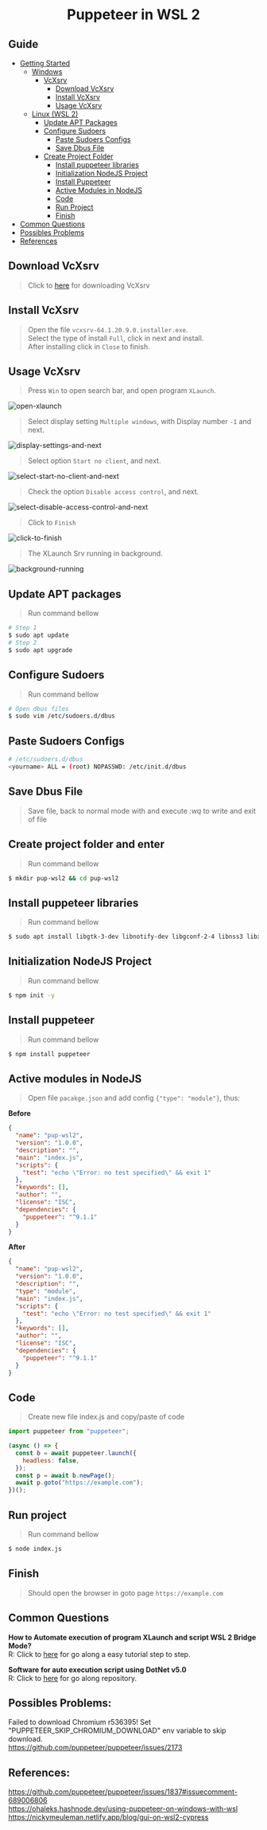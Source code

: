 <h1 align="center">
  Puppeteer in WSL 2
</h1>

## Guide

- [Getting Started](#getting-started)
  - [Windows](#windows)
    - [VcXsrv](#vcxsrv)
      - [Download VcXsrv](#download-vcxsrv)
      - [Install VcXsrv](#install-vcxsrv)
      - [Usage VcXsrv](#usage-vcxsrv)
  - [Linux (WSL 2)](#linux-wsl-2)
    - [Update APT Packages](#update-apt-packages)
    - [Configure Sudoers](#configure-sudoers)
      - [Paste Sudoers Configs](#paste-sudoers-configs)
      - [Save Dbus File](#save-dbus-file)
    - [Create Project Folder](#create-project-folder)
      - [Install puppeteer libraries](#install-puppeteer-libraries)
      - [Initialization NodeJS Project](#initialization-nodejs-project)
      - [Install Puppeteer](#install-puppeteer)
      - [Active Modules in NodeJS](#active-modules-in-nodejs)
      - [Code](#code)
      - [Run Project](#run-project)
      - [Finish](#Finish)
- [Common Questions](#common-questions)
- [Possibles Problems](#possibles-problems)
- [References](#references)

[](#getting-started)

[](#windows)

[](#vcxsrv)

[](#download-vcxsrv)

## Download VcXsrv

> Click to [here](https://ufpr.dl.sourceforge.net/project/vcxsrv/vcxsrv/1.20.9.0/vcxsrv-64.1.20.9.0.installer.exe) for downloading VcXsrv

[](#install-vcxsrv)

## Install VcXsrv

> Open the file `vcxsrv-64.1.20.9.0.installer.exe`.  
> Select the type of install `Full`, click in next and install.  
> After installing click in `Close` to finish.

[](#usage-vcxsrv)

## Usage VcXsrv

> Press `Win` to open search bar, and open program `XLaunch`.

![open-xlaunch](https://user-images.githubusercontent.com/55293671/119524211-d21d4180-bd53-11eb-8112-081a1fd96a1f.png)

> Select display setting `Multiple windows`, with Display number `-1` and next.

![display-settings-and-next](https://user-images.githubusercontent.com/55293671/119524210-d184ab00-bd53-11eb-9472-e8157d9529ce.png)

> Select option `Start no client`, and next.

![select-start-no-client-and-next](https://user-images.githubusercontent.com/55293671/119524214-d2b5d800-bd53-11eb-8c76-6bdb9978aa7f.png)

> Check the option `Disable access control`, and next.

![select-disable-access-control-and-next](https://user-images.githubusercontent.com/55293671/119524213-d2b5d800-bd53-11eb-85a2-87e74f663674.png)

> Click to `Finish`

![click-to-finish](https://user-images.githubusercontent.com/55293671/119524711-435cf480-bd54-11eb-87ab-b0919c972ef7.png)

> The XLaunch Srv running in background.

![background-running](https://user-images.githubusercontent.com/55293671/119525185-ababd600-bd54-11eb-9003-7190cb7c9abf.png)

[](#linux-wsl-2)

[](#update-apt-packages)

## Update APT packages

> Run command bellow

```sh
# Step 1
$ sudo apt update
# Step 2
$ sudo apt upgrade
```

[](#configure-sudoers)

## Configure Sudoers

> Run command bellow

```sh
# Open dbus files
$ sudo vim /etc/sudoers.d/dbus
```

[](#paste-sudoers-configs)

## Paste Sudoers Configs

```sh
# /etc/sudoers.d/dbus
<yourname> ALL = (root) NOPASSWD: /etc/init.d/dbus
```

[](#save-dbus-file)

## Save Dbus File

> Save file, back to normal mode with _<ESC>_ and execute _:wq_
> to write and exit of file

[](#create-project-folder)

## Create project folder and enter

> Run command bellow

```sh
$ mkdir pup-wsl2 && cd pup-wsl2
```

[](#install-puppeteer-libraries)

## Install puppeteer libraries

> Run command bellow

```sh
$ sudo apt install libgtk-3-dev libnotify-dev libgconf-2-4 libnss3 libxss1 libasound2
```

[](#initialization-nodejs-project)

## Initialization NodeJS Project

> Run command bellow

```sh
$ npm init -y
```

[](#install-puppeteer)

## Install puppeteer

> Run command bellow

```sh
$ npm install puppeteer
```

[](#active-modules-in-nodejs)

## Active modules in NodeJS

> Open file `pacakge.json` and add config `{"type": "module"}`, thus:

**Before**

```json
{
  "name": "pup-wsl2",
  "version": "1.0.0",
  "description": "",
  "main": "index.js",
  "scripts": {
    "test": "echo \"Error: no test specified\" && exit 1"
  },
  "keywords": [],
  "author": "",
  "license": "ISC",
  "dependencies": {
    "puppeteer": "^9.1.1"
  }
}
```

**After**

```json
{
  "name": "pup-wsl2",
  "version": "1.0.0",
  "description": "",
  "type": "module",
  "main": "index.js",
  "scripts": {
    "test": "echo \"Error: no test specified\" && exit 1"
  },
  "keywords": [],
  "author": "",
  "license": "ISC",
  "dependencies": {
    "puppeteer": "^9.1.1"
  }
}
```

[](#code)

## Code

> Create new file index.js and copy/paste of code

```javascript
import puppeteer from "puppeteer";

(async () => {
  const b = await puppeteer.launch({
    headless: false,
  });
  const p = await b.newPage();
  await p.goto("https://example.com");
})();
```

[](#run-project)

## Run project

> Run command bellow

```sh
$ node index.js
```

[](#finish)

## Finish

> Should open the browser in goto page `https://example.com`

[](common-questions)

## Common Questions

**How to Automate execution of program XLaunch and script WSL 2 Bridge Mode?**  
R: Click to [here](https://gist.github.com/HallexCosta/c090c1dfe5e6ff26333ad8d29bb6aed9) for go along a easy tutorial step to step.
  
**Software for auto execution script using DotNet v5.0**  
R: Click to [here](https://github.com/HallexCosta/wsl2-fix-network-gui/) for go along repository.

[](#possibles-problems)

## Possibles Problems:

Failed to download Chromium r536395! Set "PUPPETEER_SKIP_CHROMIUM_DOWNLOAD" env variable to skip download.  
https://github.com/puppeteer/puppeteer/issues/2173

[](#references)

## References:

https://github.com/puppeteer/puppeteer/issues/1837#issuecomment-689006806  
https://ohaleks.hashnode.dev/using-puppeteer-on-windows-with-wsl  
https://nickymeuleman.netlify.app/blog/gui-on-wsl2-cypress
